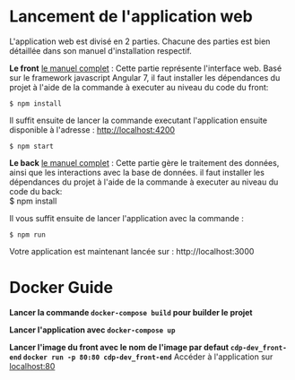 # **Lancement de l'application web**

L'application web est divisé en 2 parties. Chacune des parties est bien détaillée dans son manuel d'installation respectif.

__Le front__ [le manuel complet](https://github.com/derflallys/CDP-Dev/blob/master/front-end/Documentation_FrontEnd.md) : 
Cette partie représente l'interface web. Basé sur le framework javascript Angular 7, 
il faut installer les dépendances du projet à l'aide de la commande à executer au niveau du code du front:  

    $ npm install 
      
Il suffit ensuite de lancer la commande executant l'application ensuite disponible à l'adresse : [http://localhost:4200](http://localhost:4200)

    $ npm start
    
__Le back__ [le manuel complet](https://github.com/derflallys/CDP-Dev/blob/master/back-end/Documentation_BackEnd.md) : 
Cette partie gère le traitement des données, ainsi que les interactions avec la base de données.
il faut installer les dépendances du projet à l'aide de la commande à executer au niveau du code du back:  
    $ npm install 

Il vous suffit ensuite de lancer l'application avec la commande :

    $ npm run 
    
Votre application est maintenant lancée sur : http://localhost:3000



# **Docker Guide**

**Lancer la commande `docker-compose build` pour builder le projet**

**Lancer l'application avec `docker-compose up`**

**Lancer l'image du front  avec le nom de l'image par defaut `cdp-dev_front-end` `docker run -p 80:80 cdp-dev_front-end`**
Accéder à l'application sur [localhost:80](http://localhost)
